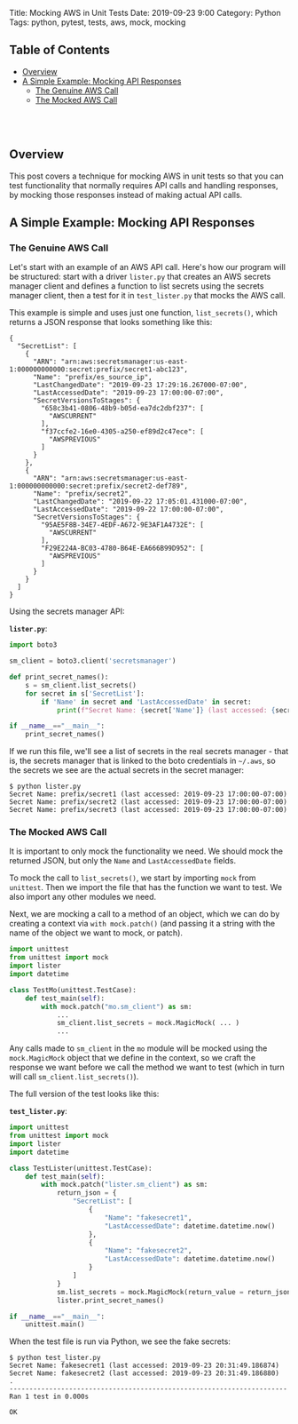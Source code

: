 Title: Mocking AWS in Unit Tests
Date: 2019-09-23 9:00
Category: Python
Tags: python, pytest, tests, aws, mock, mocking

## Table of Contents

* [Overview](#overview)
* [A Simple Example: Mocking API Responses](#a-simple-example-mocking-api-responses)
    * [The Genuine AWS Call](#the-genuine-aws-call)
    * [The Mocked AWS Call](#the-mocked-aws-call)

<br />
<br />

## Overview

This post covers a technique for mocking AWS in unit tests so that you can test functionality that normally
requires API calls and handling responses, by mocking those responses instead of making actual API calls.

## A Simple Example: Mocking API Responses

### The Genuine AWS Call

Let's start with an example of an AWS API call. Here's how our program will be structured:
start with a driver `lister.py` that creates an AWS secrets manager client and defines a 
function to list secrets using the secrets manager client, then a test for it in `test_lister.py`
that mocks the AWS call.

This example is simple and uses just one function, `list_secrets()`,
which returns a JSON response that looks something like this:

```text
{
  "SecretList": [
    {
      "ARN": "arn:aws:secretsmanager:us-east-1:000000000000:secret:prefix/secret1-abc123",
      "Name": "prefix/es_source_ip",
      "LastChangedDate": "2019-09-23 17:29:16.267000-07:00",
      "LastAccessedDate": "2019-09-23 17:00:00-07:00",
      "SecretVersionsToStages": {
        "658c3b41-0806-48b9-b05d-ea7dc2dbf237": [
          "AWSCURRENT"
        ],
        "f37ccfe2-16e0-4305-a250-ef89d2c47ece": [
          "AWSPREVIOUS"
        ]
      }
    },
    {
      "ARN": "arn:aws:secretsmanager:us-east-1:000000000000:secret:prefix/secret2-def789",
      "Name": "prefix/secret2",
      "LastChangedDate": "2019-09-22 17:05:01.431000-07:00",
      "LastAccessedDate": "2019-09-22 17:00:00-07:00",
      "SecretVersionsToStages": {
        "95AE5F8B-34E7-4EDF-A672-9E3AF1A4732E": [
          "AWSCURRENT"
        ],
        "F29E224A-BC03-4780-B64E-EA666B99D952": [
          "AWSPREVIOUS"
        ]
      }
    }
  ]
}
```

Using the secrets manager API:

**`lister.py`**:

```python
import boto3

sm_client = boto3.client('secretsmanager')

def print_secret_names():
    s = sm_client.list_secrets()
    for secret in s['SecretList']:
        if 'Name' in secret and 'LastAccessedDate' in secret:
            print(f"Secret Name: {secret['Name']} (last accessed: {secret['LastAccessedDate']})")

if __name__=="__main__":
    print_secret_names()
```

If we run this file, we'll see a list of secrets in the real secrets manager -
that is, the secrets manager that is linked to the boto credentials in `~/.aws`,
so the secrets we see are the actual secrets in the secret manager:

```text
$ python lister.py
Secret Name: prefix/secret1 (last accessed: 2019-09-23 17:00:00-07:00)
Secret Name: prefix/secret2 (last accessed: 2019-09-23 17:00:00-07:00)
Secret Name: prefix/secret3 (last accessed: 2019-09-23 17:00:00-07:00)
```


### The Mocked AWS Call

It is important to only mock the functionality we need.
We should mock the returned JSON, but only the `Name`
and `LastAccessedDate` fields.

To mock the call to `list_secrets()`, we start by importing
`mock` from `unittest`. Then we import the file that has the
function we want to test. We also import any other modules
we need.

Next, we are mocking a call to a method of an object,
which we can do by creating a context via `with mock.patch()`
(and passing it a string with the name of the object we want
to mock, or patch).

```python
import unittest
from unittest import mock
import lister
import datetime

class TestMo(unittest.TestCase):
    def test_main(self):
        with mock.patch("mo.sm_client") as sm:
            ...
            sm_client.list_secrets = mock.MagicMock( ... )
            ...
```

Any calls made to `sm_client` in the `mo` module will be mocked
using the `mock.MagicMock` object that we define in the context,
so we craft the response we want before we call the method we 
want to test (which in turn will call `sm_client.list_secrets()`).

The full version of the test looks like this:

**`test_lister.py`**:

```python
import unittest
from unittest import mock
import lister
import datetime

class TestLister(unittest.TestCase):
    def test_main(self):
        with mock.patch("lister.sm_client") as sm:
            return_json = {
                "SecretList": [
                    {
                        "Name": "fakesecret1",
                        "LastAccessedDate": datetime.datetime.now()
                    },
                    {
                        "Name": "fakesecret2",
                        "LastAccessedDate": datetime.datetime.now()
                    }
                ]
            }
            sm.list_secrets = mock.MagicMock(return_value = return_json)
            lister.print_secret_names()

if __name__=="__main__":
    unittest.main()
```

When the test file is run via Python, we see the fake secrets:

```text
$ python test_lister.py
Secret Name: fakesecret1 (last accessed: 2019-09-23 20:31:49.186874)
Secret Name: fakesecret2 (last accessed: 2019-09-23 20:31:49.186880)
.
----------------------------------------------------------------------
Ran 1 test in 0.000s

OK
```
